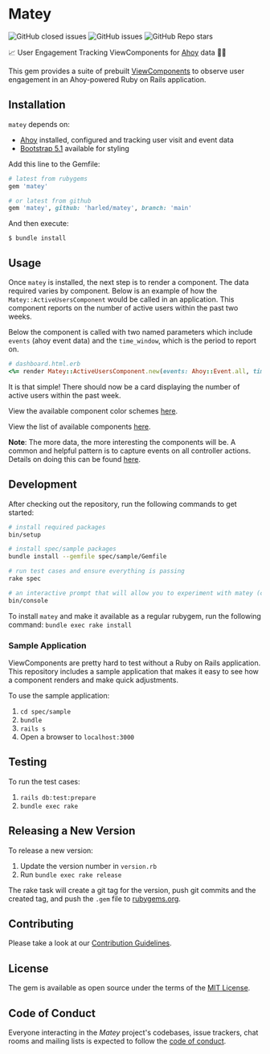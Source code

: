 # Matey

![GitHub closed issues](https://img.shields.io/github/issues-closed-raw/harled/matey) 
![GitHub issues](https://img.shields.io/github/issues-raw/harled/matey) 
![GitHub Repo stars](https://img.shields.io/github/stars/harled/matey?logoColor=purple&style=social)

📈 User Engagement Tracking ViewComponents for [Ahoy](https://github.com/ankane/ahoy) data 🏴‍☠️

This gem provides a suite of prebuilt [ViewComponents](https://github.com/github/view_component) to observe user engagement in an Ahoy-powered Ruby on Rails application.


## Installation

`matey` depends on:
* [Ahoy](https://github.com/ankane/ahoy) installed, configured and  tracking user visit and event data
* [Bootstrap 5.1](https://getbootstrap.com/docs/5.1/getting-started/introduction/) available for styling

Add this line to the Gemfile:

```ruby
# latest from rubygems
gem 'matey'

# or latest from github
gem 'matey', github: 'harled/matey', branch: 'main'
```

And then execute:

    $ bundle install

## Usage

Once `matey` is installed, the next step is to render a component. The data required varies by component. 
Below is an example of how the `Matey::ActiveUsersComponent` would be 
called in an application. This component reports on the number of active users within the past two weeks.

Below the component is called with two named parameters which include `events` (ahoy event data) and 
the `time_window`, which is the period to report on.

```ruby
# dashboard.html.erb
<%= render Matey::ActiveUsersComponent.new(events: Ahoy::Event.all, time_window: 1.week) %>
```

It is that simple! There should now be a card displaying the number of active users within the past week.

View the available component color schemes [here](COLOR_SCHEMES.md).

View the list of available components [here](COMPONENTS.md).

**Note**: The more data, the more interesting the components will be. A common and helpful pattern is to capture events on all controller actions. Details on doing this can be found [here](https://github.com/ankane/ahoy#ruby).

## Development

After checking out the repository, run the following commands to get started:

```bash
# install required packages
bin/setup

# install spec/sample packages
bundle install --gemfile spec/sample/Gemfile

# run test cases and ensure everything is passing
rake spec

# an interactive prompt that will allow you to experiment with matey (currently broken!)
bin/console
```

To install `matey` and make it available as a regular rubygem, run the following command: `bundle exec rake install`

### Sample Application

ViewComponents are pretty hard to test without a Ruby on Rails application. This repository includes a sample application that makes it easy to see how a component renders and make quick adjustments.

To use the sample application: 

1. `cd spec/sample`
2. `bundle`
3. `rails s`
4. Open a browser to `localhost:3000`

## Testing

To run the test cases:

1. `rails db:test:prepare`
2. `bundle exec rake`

## Releasing a New Version

To release a new version:

1. Update the version number in `version.rb`
2. Run `bundle exec rake release`

The rake task will create a git tag for the version, push git commits and the created tag, and push the `.gem` file to [rubygems.org](https://rubygems.org).


## Contributing

Please take a look at our [Contribution Guidelines](https://github.com/harled/matey/blob/main/docs/CONTRIBUTING.md).


## License

The gem is available as open source under the terms of the [MIT License](https://opensource.org/licenses/MIT).

## Code of Conduct

Everyone interacting in the *Matey* project's codebases, issue trackers, chat rooms and mailing lists is expected to follow the [code of conduct](https://github.com/harled/matey/blob/master/CODE_OF_CONDUCT.md).
